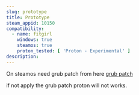 ```yaml
---
slug: prototype
title: Prototype
steam_appid: 10150
compatibility:
  - name: fitgirl
    windows: true
    steamos: true
    proton_tested: [ 'Proton - Experimental' ]
description:
---
```

On steamos need grub patch from here [grub patch](https://github.com/pdx-rico/hogwarts-steamdeck-fix)

if not apply the grub patch proton will not works.
